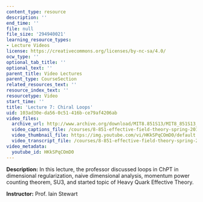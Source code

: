 ```yaml
---
content_type: resource
description: ''
end_time: ''
file: null
file_size: '294940021'
learning_resource_types:
- Lecture Videos
license: https://creativecommons.org/licenses/by-nc-sa/4.0/
ocw_type: ''
optional_tab_title: ''
optional_text: ''
parent_title: Video Lectures
parent_type: CourseSection
related_resources_text: ''
resource_index_text: ''
resourcetype: Video
start_time: ''
title: 'Lecture 7: Chiral Loops'
uid: 103ad30e-da56-0c51-416b-ce79af4206ab
video_files:
  archive_url: http://www.archive.org/download/MIT8.851S13/MIT8_851S13_lec07_300k.mp4
  video_captions_file: /courses/8-851-effective-field-theory-spring-2013/618035aac7fc57aa94c8522a554da9f4_HKkSPqCOmD0.vtt
  video_thumbnail_file: https://img.youtube.com/vi/HKkSPqCOmD0/default.jpg
  video_transcript_file: /courses/8-851-effective-field-theory-spring-2013/1382f29c76c80ef3f6e3c0c34fd5cd0c_HKkSPqCOmD0.pdf
video_metadata:
  youtube_id: HKkSPqCOmD0
---
```


**Description:** In this lecture, the professor discussed loops in ChPT in dimensional regularization, naive dimensional analysis, momentum power counting theorem, SU3, and started topic of Heavy Quark Effective Theory.

**Instructor:** Prof. Iain Stewart

